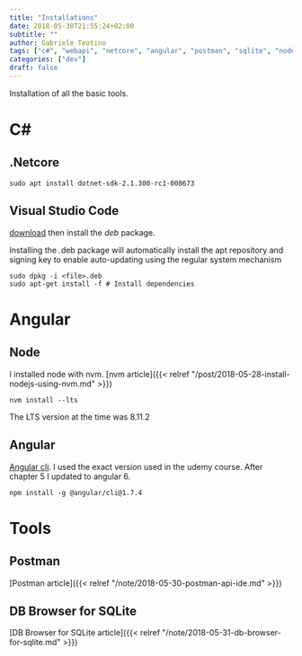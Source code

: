 ```yaml
---
title: "Installations"
date: 2018-05-30T21:55:24+02:00
subtitle: ""
author: Gabriele Teotino
tags: ["c#", "webapi", "netcore", "angular", "postman", "sqlite", "node", "nvm"]
categories: ["dev"]
draft: false
---
```


Installation of all the basic tools.

<!--more-->

# C\#

## .Netcore

```shell
sudo apt install dotnet-sdk-2.1.300-rc1-008673
```

## Visual Studio Code

[download](https://code.visualstudio.com/docs/setup/linux) then install the *deb* package.

Installing the .deb package will automatically install the apt repository and signing key to enable auto-updating using the regular system mechanism

```shell
sudo dpkg -i <file>.deb
sudo apt-get install -f # Install dependencies
```

# Angular

## Node

I installed node with nvm. [nvm article]({{< relref "/post/2018-05-28-install-nodejs-using-nvm.md" >}})

```shell
nvm install --lts
```

The LTS version at the time was 8.11.2

## Angular

[Angular cli](https://cli.angular.io/). I used the exact version used in the udemy course. After chapter 5 I updated to angular 6.

```shell
npm install -g @angular/cli@1.7.4
```

# Tools

## Postman

[Postman article]({{< relref "/note/2018-05-30-postman-api-ide.md" >}})

## DB Browser for SQLite

[DB Browser for SQLite article]({{< relref "/note/2018-05-31-db-browser-for-sqlite.md" >}})
